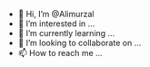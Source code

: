 - 👋 Hi, I’m @Alimurzal
- 👀 I’m interested in ...
- 🌱 I’m currently learning ...
- 💞️ I’m looking to collaborate on ...
- 📫 How to reach me ...

<!---
Alimurzal/Alimurzal is a ✨ special ✨ repository because its `README.md` (this file) appears on your GitHub profile.
You can click the Preview link to take a look at your changes.
--->
